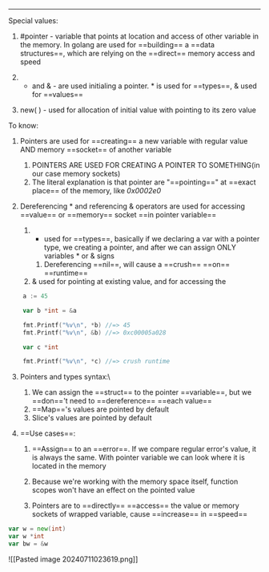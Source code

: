 ***
Special values:
1. #pointer - variable that points at location and access of other variable in the memory. In golang are used for ==building== a ==data structures==, which are relying on the ==direct== memory access and speed

2. * and & - are used initialing a pointer. * is used for ==types==, & used for ==values==

3. new( ) - used for allocation of initial value with pointing to its zero value 

To know:
1. Pointers are used for ==creating== a new variable with regular value AND memory ==socket== of another variable 
	1. POINTERS ARE USED FOR CREATING A POINTER TO SOMETHING(in our case memory sockets)
	2. The literal explanation is that pointer are "==pointing==" at ==exact place== of the memory, like *0x0002e0*

2. Dereferencing * and referencing & operators are used for accessing ==value== or ==memory== socket ==in pointer variable== 
	1. * used for ==types==, basically if we declaring a var with a pointer type, we creating a pointer, and after we can assign ONLY variables * or & signs
		1. Dereferencing ==nil==, will cause a ==crush== ==on== ==runtime==  
	2. & used for pointing at existing value, and for accessing the
```go
	a := 45

	var b *int = &a

	fmt.Printf("%v\n", *b) //=> 45
	fmt.Printf("%v\n", &b) //=> 0xc00005a028

	var c *int 

	fmt.Printf("%v\n", *c) //=> crush runtime
```

3. Pointers and types syntax:\
	1. We can assign the ==struct== to the pointer ==variable==, but we ==don=='t need to ==dereference== ==each value== 
	2. ==Map=='s values are pointed by default 
	3. Slice's values are pointed by default

4. ==Use cases==:
	1. ==Assign== to an ==error==. If we compare regular error's value, it is always the same. With pointer variable we can look where it is located in the memory
	
	2. Because we're working with the memory space itself, function scopes won't have an effect on the pointed value 
	
	3. Pointers are to ==directly== ==access== the value or memory sockets of wrapped variable, cause ==increase== in ==speed==
```go
var w = new(int)
var w *int
var bw = &w
```
![[Pasted image 20240711023619.png]]